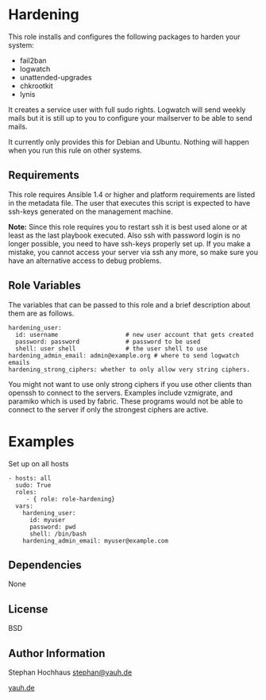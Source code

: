 Hardening
=====

This role installs and configures the following packages to harden your system:

 - fail2ban
 - logwatch
 - unattended-upgrades
 - chkrootkit
 - lynis

It creates a service user with full sudo rights.
Logwatch will send weekly mails but it is still up to you to configure your mailserver to be able to send mails.

It currently only provides this for Debian and Ubuntu. Nothing will happen when you run this rule on other systems.

Requirements
------------

This role requires Ansible 1.4 or higher and platform requirements are listed in the metadata file. The user that executes this script is expected to have ssh-keys generated on the management machine. 

**Note:** Since this role requires you to restart ssh it is best used alone or at least as the last playbook executed. Also ssh with password login is no longer possible, you need to have ssh-keys properly set up. If you make a mistake, you cannot access your server via ssh any more, so make sure you have an alternative access to debug problems.

Role Variables
--------------

The variables that can be passed to this role and a brief description about them are as follows.

	hardening_user:
	  id: username                   # new user account that gets created
	  password: password             # password to be used
	  shell: user shell              # the user shell to use
	hardening_admin_email: admin@example.org # where to send logwatch emails
	hardening_strong_ciphers: whether to only allow very string ciphers.

You might not want to use only strong ciphers if you use other clients than openssh to connect to the servers.
Examples include vzmigrate, and paramiko which is used by fabric. These programs would not be able to connect to the server if only the strongest ciphers are active.

Examples
========

Set up on all hosts

	- hosts: all
	  sudo: True
	  roles:
	     - { role: role-hardening}
	  vars:
	    hardening_user:
	      id: myuser
	      password: pwd
	      shell: /bin/bash
	    hardening_admin_email: myuser@example.com


Dependencies
------------

None

License
-------

BSD

Author Information
------------------

Stephan Hochhaus <stephan@yauh.de>

[yauh.de](http://yauh.de)


